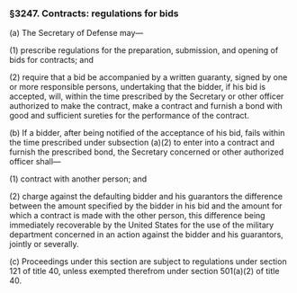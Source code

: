 ### §3247. Contracts: regulations for bids ###

(a) The Secretary of Defense may—

(1) prescribe regulations for the preparation, submission, and opening of bids for contracts; and

(2) require that a bid be accompanied by a written guaranty, signed by one or more responsible persons, undertaking that the bidder, if his bid is accepted, will, within the time prescribed by the Secretary or other officer authorized to make the contract, make a contract and furnish a bond with good and sufficient sureties for the performance of the contract.

(b) If a bidder, after being notified of the acceptance of his bid, fails within the time prescribed under subsection (a)(2) to enter into a contract and furnish the prescribed bond, the Secretary concerned or other authorized officer shall—

(1) contract with another person; and

(2) charge against the defaulting bidder and his guarantors the difference between the amount specified by the bidder in his bid and the amount for which a contract is made with the other person, this difference being immediately recoverable by the United States for the use of the military department concerned in an action against the bidder and his guarantors, jointly or severally.

(c) Proceedings under this section are subject to regulations under section 121 of title 40, unless exempted therefrom under section 501(a)(2) of title 40.